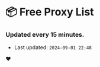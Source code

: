 # :package: Free Proxy List
### Updated every 15 minutes.

- Last updated: `2024-09-01 22:48`

:heart:

